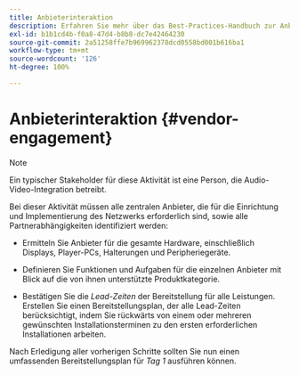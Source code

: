 ```yaml
---
title: Anbieterinteraktion
description: Erfahren Sie mehr über das Best-Practices-Handbuch zur Anbieterinteraktion bei AEM Screens.
exl-id: b1b1cd4b-f0a8-47d4-b8b8-dc7e42464230
source-git-commit: 2a51258ffe7b969962378dcd0558bd001b616ba1
workflow-type: tm+mt
source-wordcount: '126'
ht-degree: 100%

---
```


# Anbieterinteraktion {#vendor-engagement}

>[!NOTE]
>Ein typischer Stakeholder für diese Aktivität ist eine Person, die Audio-Video-Integration betreibt.

Bei dieser Aktivität müssen alle zentralen Anbieter, die für die Einrichtung und Implementierung des Netzwerks erforderlich sind, sowie alle Partnerabhängigkeiten identifiziert werden:

* Ermitteln Sie Anbieter für die gesamte Hardware, einschließlich Displays, Player-PCs, Halterungen und Peripheriegeräte.

* Definieren Sie Funktionen und Aufgaben für die einzelnen Anbieter mit Blick auf die von ihnen unterstützte Produktkategorie.

* Bestätigen Sie die *Lead-Zeiten* der Bereitstellung für alle Leistungen. Erstellen Sie einen Bereitstellungsplan, der alle Lead-Zeiten berücksichtigt, indem Sie rückwärts von einem oder mehreren gewünschten Installationsterminen zu den ersten erforderlichen Installationen arbeiten.

Nach Erledigung aller vorherigen Schritte sollten Sie nun einen umfassenden Bereitstellungsplan für *Tag 1* ausführen können.
